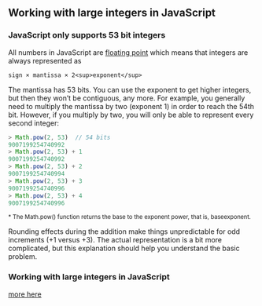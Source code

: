 ## Working with large integers in JavaScript

### JavaScript only supports 53 bit integers

All numbers in JavaScript are [floating point](floating_numbers.md) which means that integers are always represented as

	sign × mantissa × 2<sup>exponent</sup>

The mantissa has 53 bits. You can use the exponent to get higher integers, but then they won’t be contiguous, any more. For example, you generally need to multiply the mantissa by two (exponent 1) in order to reach the 54th bit. However, if you multiply by two, you will only be able to represent every second integer:

```js
> Math.pow(2, 53)  // 54 bits
9007199254740992
> Math.pow(2, 53) + 1
9007199254740992
> Math.pow(2, 53) + 2
9007199254740994
> Math.pow(2, 53) + 3
9007199254740996
> Math.pow(2, 53) + 4
9007199254740996
```

<small> * The Math.pow() function returns the base to the exponent power, that is, baseexponent.</small>

Rounding effects during the addition make things unpredictable for odd increments (+1 versus +3). The actual representation is a bit more complicated, but this explanation should help you understand the basic problem.

### Working with large integers in JavaScript

[more here](http://2ality.com/2012/07/large-integers.html)
